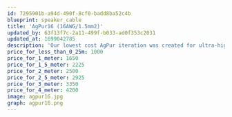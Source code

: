 ```yaml
---
id: 7295901b-a94d-490f-8cf0-badd8ba52c4b
blueprint: speaker_cable
title: 'AgPur16 (16AWG/1.5mm2)'
updated_by: 63f13f7c-2a11-499f-b033-ad0f353c2031
updated_at: 1699042785
description: 'Our lowest cost AgPur iteration was created for ultra-high efficiency loudspeakers. This full-res (8 Ag strands) iteration is also very cost-effective for high efficiency loads at very short distances.'
price_for_less_than_0_25m: 1000
price_for_1_meter: 1650
price_for_1_5_meter: 2225
price_for_2_meter: 2500
price_for_2_5_meter: 2925
price_for_3_meter: 3350
price_for_4_meter: 4200
image: agpur16.jpg
graph: agpur16.png
---
```

